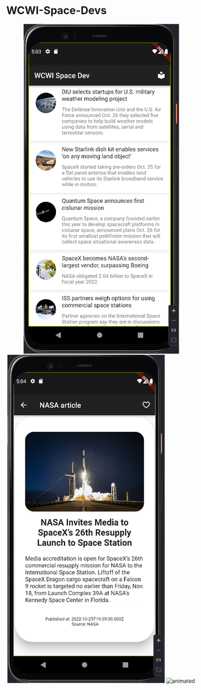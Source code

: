 # WCWI-Space-Devs

<p align="center">
  <img src="https://github.com/daddyjasiu/WCWI-Space-Devs/blob/main/images%20and%20videos/1.png"/>
  <img src="https://github.com/daddyjasiu/WCWI-Space-Devs/blob/main/images%20and%20videos/2.png"/>
  <img src="https://github.com/daddyjasiu/WCWI-Space-Devs/blob/main/images%20and%20videos/Record_2022-10-27-16-53-20.gif" alt="animated" />
</p>
